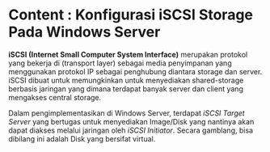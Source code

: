 # Content : Konfigurasi iSCSI Storage Pada Windows Server
**iSCSI (Internet Small Computer System Interface)** merupakan protokol yang bekerja di (transport layer) sebagai media penyimpanan yang menggunakan protokol IP sebagai penghubung diantara storage dan server. iSCSI dibuat untuk memungkinkan untuk menyediakan shared-storage berbasis jaringan yang dimana terdapat banyak server dan client yang mengakses central storage.

Dalam pengimplementasikan di Windows Server, terdapat _iSCSI Target Server_ yang bertugas untuk menyediakan Image/Disk yang nantinya akan dapat diakses melalui jaringan oleh _iSCSI Initiator_. Secara gamblang, bisa dibilang ini adalah Disk yang bersifat virtual.
